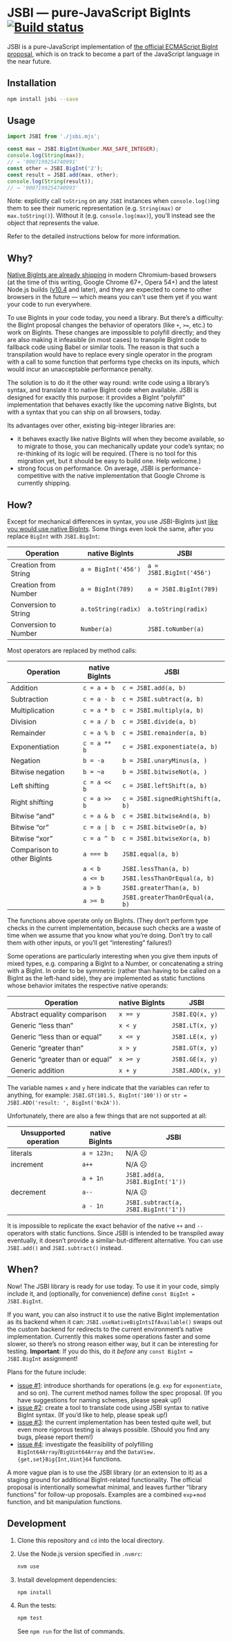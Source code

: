 # JSBI — pure-JavaScript BigInts [![Build status](https://travis-ci.com/GoogleChromeLabs/jsbi.svg?branch=master)](https://travis-ci.com/GoogleChromeLabs/jsbi)

JSBI is a pure-JavaScript implementation of [the official ECMAScript BigInt proposal](https://tc39.github.io/proposal-bigint/), which is on track to become a part of the JavaScript language in the near future.

## Installation

```sh
npm install jsbi --save
```

## Usage

```js
import JSBI from './jsbi.mjs';

const max = JSBI.BigInt(Number.MAX_SAFE_INTEGER);
console.log(String(max));
// → '9007199254740991'
const other = JSBI.BigInt('2');
const result = JSBI.add(max, other);
console.log(String(result));
// → '9007199254740993'
```

Note: explicitly call `toString` on any `JSBI` instances when `console.log()`ing them to see their numeric representation (e.g. `String(max)` or `max.toString()`). Without it (e.g. `console.log(max)`), you’ll instead see the object that represents the value.

Refer to the detailed instructions below for more information.

## Why?

[Native BigInts are already shipping](https://developers.google.com/web/updates/2018/05/bigint) in modern Chromium-based browsers (at the time of this writing, Google Chrome 67+, Opera 54+) and the latest Node.js builds ([v10.4](https://nodejs.org/en/download/releases/) and later), and they are expected to come to other browsers in the future — which means you can't use them yet if you want your code to run everywhere.

To use BigInts in your code today, you need a library. But there’s a difficulty: the BigInt proposal changes the behavior of operators (like `+`, `>=`, etc.) to work on BigInts. These changes are impossible to polyfill directly; and they are also making it infeasible (in most cases) to transpile BigInt code to fallback code using Babel or similar tools. The reason is that such a transpilation would have to replace every single operator in the program with a call to some function that performs type checks on its inputs, which would incur an unacceptable performance penalty.

The solution is to do it the other way round: write code using a library’s syntax, and translate it to native BigInt code when available. JSBI is designed for exactly this purpose: it provides a BigInt “polyfill” implementation that behaves exactly like the upcoming native BigInts, but with a syntax that you can ship on all browsers, today.

Its advantages over other, existing big-integer libraries are:

- it behaves exactly like native BigInts will when they become available, so to migrate to those, you can mechanically update your code’s syntax; no re-thinking of its logic will be required. (There is no tool for this migration yet, but it should be easy to build one. Help welcome.)
- strong focus on performance. On average, JSBI is performance-competitive with the native implementation that Google Chrome is currently shipping.

## How?

Except for mechanical differences in syntax, you use JSBI-BigInts just [like you would use native BigInts](https://developers.google.com/web/updates/2018/05/bigint). Some things even look the same, after you replace `BigInt` with `JSBI.BigInt`:

| Operation            | native BigInts      | JSBI                     |
| -------------------- | ------------------- | ------------------------ |
| Creation from String | `a = BigInt('456')` | `a = JSBI.BigInt('456')` |
| Creation from Number | `a = BigInt(789)`   | `a = JSBI.BigInt(789)`   |
| Conversion to String | `a.toString(radix)` | `a.toString(radix)`      |
| Conversion to Number | `Number(a)`         | `JSBI.toNumber(a)`       |

Most operators are replaced by method calls:

| Operation                   | native BigInts | JSBI                              |
| --------------------------- | -------------- | --------------------------------- |
| Addition                    | `c = a + b`    | `c = JSBI.add(a, b)`              |
| Subtraction                 | `c = a - b`    | `c = JSBI.subtract(a, b)`         |
| Multiplication              | `c = a * b`    | `c = JSBI.multiply(a, b)`         |
| Division                    | `c = a / b`    | `c = JSBI.divide(a, b)`           |
| Remainder                   | `c = a % b`    | `c = JSBI.remainder(a, b)`        |
| Exponentiation              | `c = a ** b`   | `c = JSBI.exponentiate(a, b)`     |
| Negation                    | `b = -a`       | `b = JSBI.unaryMinus(a, )`        |
| Bitwise negation            | `b = ~a`       | `b = JSBI.bitwiseNot(a, )`        |
| Left shifting               | `c = a << b`   | `c = JSBI.leftShift(a, b)`        |
| Right shifting              | `c = a >> b`   | `c = JSBI.signedRightShift(a, b)` |
| Bitwise “and”               | `c = a & b`    | `c = JSBI.bitwiseAnd(a, b)`       |
| Bitwise “or”                | `c = a \| b`   | `c = JSBI.bitwiseOr(a, b)`        |
| Bitwise “xor”               | `c = a ^ b`    | `c = JSBI.bitwiseXor(a, b)`       |
| Comparison to other BigInts | `a === b`      | `JSBI.equal(a, b)`                |
|                             | `a < b`        | `JSBI.lessThan(a, b)`             |
|                             | `a <= b`       | `JSBI.lessThanOrEqual(a, b)`      |
|                             | `a > b`        | `JSBI.greaterThan(a, b)`          |
|                             | `a >= b`       | `JSBI.greaterThanOrEqual(a, b)`   |

The functions above operate only on BigInts. (They don’t perform type checks in the current implementation, because such checks are a waste of time when we assume that you know what you’re doing. Don’t try to call them with other inputs, or you’ll get “interesting” failures!)

Some operations are particularly interesting when you give them inputs of mixed types, e.g. comparing a BigInt to a Number, or concatenating a string with a BigInt. In order to be symmetric (rather than having to be called on a BigInt as the left-hand side), they are implemented as static functions whose behavior imitates the respective native operands:

| Operation                       | native BigInts | JSBI             |
| ------------------------------- | -------------- | ---------------- |
| Abstract equality comparison    | `x == y`       | `JSBI.EQ(x, y)`  |
| Generic “less than”             | `x < y`        | `JSBI.LT(x, y)`  |
| Generic “less than or equal”    | `x <= y`       | `JSBI.LE(x, y)`  |
| Generic “greater than”          | `x > y`        | `JSBI.GT(x, y)`  |
| Generic “greater than or equal” | `x >= y`       | `JSBI.GE(x, y)`  |
| Generic addition                | `x + y`        | `JSBI.ADD(x, y)` |

The variable names `x` and `y` here indicate that the variables can refer to anything, for example: `JSBI.GT(101.5, BigInt('100'))` or `str = JSBI.ADD('result: ', BigInt('0x2A'))`.

Unfortunately, there are also a few things that are not supported at all:

| Unsupported operation | native BigInts | JSBI                                 |
| --------------------- | -------------- | ------------------------------------ |
| literals              | `a = 123n;`    | N/A ☹                                |
| increment             | `a++`          | N/A ☹                                |
|                       | `a + 1n`       | `JSBI.add(a, JSBI.BigInt('1'))`      |
| decrement             | `a--`          | N/A ☹                                |
|                       | `a - 1n`       | `JSBI.subtract(a, JSBI.BigInt('1'))` |

It is impossible to replicate the exact behavior of the native `++` and `--` operators with static functions. Since JSBI is intended to be transpiled away eventually, it doesn’t provide a similar-but-different alternative. You can use `JSBI.add()` and `JSBI.subtract()` instead.

## When?

Now! The JSBI library is ready for use today. To use it in your code, simply include it, and (optionally, for convenience) define `const BigInt = JSBI.BigInt`.

If you want, you can also instruct it to use the native BigInt implementation as its backend when it can: `JSBI.useNativeBigIntsIfAvailable()` swaps out the custom backend for redirects to the current environment’s native implementation. Currently this makes some operations faster and some slower, so there’s no strong reason either way, but it can be interesting for testing. **Important**: If you do this, do it _before_ any `const BigInt = JSBI.BigInt` assignment!

Plans for the future include:

- [issue #1](https://github.com/GoogleChromeLabs/jsbi/issues/1): introduce shorthands for operations (e.g. `exp` for `exponentiate`, and so on). The current method names follow the spec proposal. (If you have suggestions for naming schemes, please speak up!)
- [issue #2](https://github.com/GoogleChromeLabs/jsbi/issues/2): create a tool to translate code using JSBI syntax to native BigInt syntax. (If you’d like to help, please speak up!)
- [issue #3](https://github.com/GoogleChromeLabs/jsbi/issues/3): the current implementation has been tested quite well, but even more rigorous testing is always possible. (Should you find any bugs, please report them!)
- [issue #4](https://github.com/GoogleChromeLabs/jsbi/issues/4): investigate the feasibility of polyfilling `BigInt64Array`/`BigUint64Array` and the `DataView.{get,set}Big{Int,Uint}64` functions.

A more vague plan is to use the JSBI library (or an extension to it) as a staging ground for additional BigInt-related functionality. The official proposal is intentionally somewhat minimal, and leaves further “library functions” for follow-up proposals. Examples are a combined `exp`+`mod` function, and bit manipulation functions.

## Development

1. Clone this repository and `cd` into the local directory.

1. Use the Node.js version specified in `.nvmrc`:

     ```sh
     nvm use
     ```

1. Install development dependencies:

    ```sh
    npm install
    ```

1. Run the tests:

    ```sh
    npm test
    ```

    See `npm run` for the list of commands.
